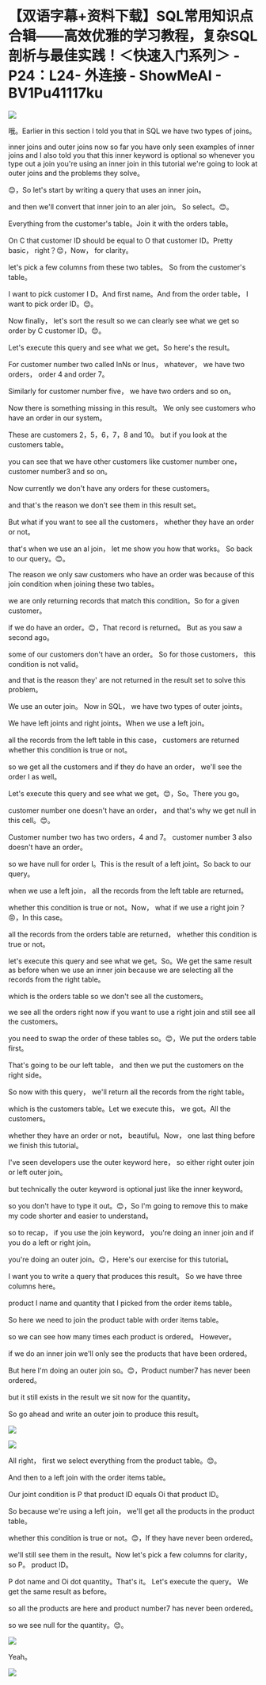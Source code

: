 # 【双语字幕+资料下载】SQL常用知识点合辑——高效优雅的学习教程，复杂SQL剖析与最佳实践！＜快速入门系列＞ - P24：L24- 外连接 - ShowMeAI - BV1Pu41117ku

![](img/f8df46f601a08cab13c11a5e4f1fe4d4_0.png)

哦。Earlier in this section I told you that in SQL we have two types of joins。

 inner joins and outer joins now so far you have only seen examples of inner joins and I also told you that this inner keyword is optional so whenever you type out a join you're using an inner join in this tutorial we're going to look at outer joins and the problems they solve。

😊，So let's start by writing a query that uses an inner join。

 and then we'll convert that inner join to an aler join。 So select。😊。

Everything from the customer's table。Join it with the orders table。

On C that customer ID should be equal to O that customer ID。Pretty basic， right？😊，Now， for clarity。

 let's pick a few columns from these two tables。 So from the customer's table。

 I want to pick customer I D。And first name。And from the order table， I want to pick order ID。😊。

Now finally， let's sort the result so we can clearly see what we get so order by C customer ID。😊。

Let's execute this query and see what we get。So here's the result。

For customer number two called InNs or Inus， whatever， we have two orders， order 4 and order 7。

Similarly for customer number five， we have two orders and so on。

Now there is something missing in this result。 We only see customers who have an order in our system。

 These are customers 2，5，6，7，8 and 10。 but if you look at the customers table。

 you can see that we have other customers like customer number one， customer number3 and so on。

Now currently we don't have any orders for these customers。

 and that's the reason we don't see them in this result set。

 But what if you want to see all the customers， whether they have an order or not。

 that's when we use an al join， let me show you how that works。 So back to our query。😊。

The reason we only saw customers who have an order was because of this join condition when joining these two tables。

 we are only returning records that match this condition。So for a given customer。

 if we do have an order。😊，That record is returned。 But as you saw a second ago。

 some of our customers don't have an order。 So for those customers， this condition is not valid。

 and that is the reason they' are not returned in the result set to solve this problem。

 We use an outer join。 Now in SQL， we have two types of outer joints。

 We have left joints and right joints。When we use a left join。

 all the records from the left table in this case， customers are returned whether this condition is true or not。

 so we get all the customers and if they do have an order， we'll see the order I as well。

 Let's execute this query and see what we get。😊，So。There you go。

 customer number one doesn't have an order， and that's why we get null in this cell。😊。

Customer number two has two orders，4 and 7。 customer number 3 also doesn't have an order。

 so we have null for order I。This is the result of a left joint。So back to our query。

 when we use a left join， all the records from the left table are returned。

 whether this condition is true or not。Now， what if we use a right join？😡，In this case。

 all the records from the orders table are returned， whether this condition is true or not。

 let's execute this query and see what we get。So。We get the same result as before when we use an inner join because we are selecting all the records from the right table。

 which is the orders table so we don't see all the customers。

 we see all the orders right now if you want to use a right join and still see all the customers。

 you need to swap the order of these tables so。😊，We put the orders table first。

 That's going to be our left table， and then we put the customers on the right side。

 So now with this query， we'll return all the records from the right table。

 which is the customers table。Let we execute this， we got。All the customers。

 whether they have an order or not， beautiful。Now， one last thing before we finish this tutorial。

 I've seen developers use the outer keyword here， so either right outer join or left outer join。

 but technically the outer keyword is optional just like the inner keyword。

 so you don't have to type it out。😊，So I'm going to remove this to make my code shorter and easier to understand。

 so to recap， if you use the join keyword， you're doing an inner join and if you do a left or right join。

 you're doing an outer join。😊，Here's our exercise for this tutorial。

I want you to write a query that produces this result。 So we have three columns here。

 product I name and quantity that I picked from the order items table。

 So here we need to join the product table with order items table。

 so we can see how many times each product is ordered。 However。

 if we do an inner join we'll only see the products that have been ordered。

 But here I'm doing an outer join so。😊，Product number7 has never been ordered。

 but it still exists in the result we sit now for the quantity。

So go ahead and write an outer join to produce this result。



![](img/f8df46f601a08cab13c11a5e4f1fe4d4_2.png)

![](img/f8df46f601a08cab13c11a5e4f1fe4d4_3.png)

All right， first we select everything from the product table。😊。

And then to a left join with the order items table。

Our joint condition is P that product ID equals Oi that product ID。

So because we're using a left join， we'll get all the products in the product table。

 whether this condition is true or not。😊，If they have never been ordered。

 we'll still see them in the result。Now let's pick a few columns for clarity， so P。 product ID。

P dot name and Oi dot quantity。That's it。 Let's execute the query。 We get the same result as before。

 so all the products are here and product number7 has never been ordered。

 so we see null for the quantity。😊。

![](img/f8df46f601a08cab13c11a5e4f1fe4d4_5.png)

Yeah。

![](img/f8df46f601a08cab13c11a5e4f1fe4d4_7.png)